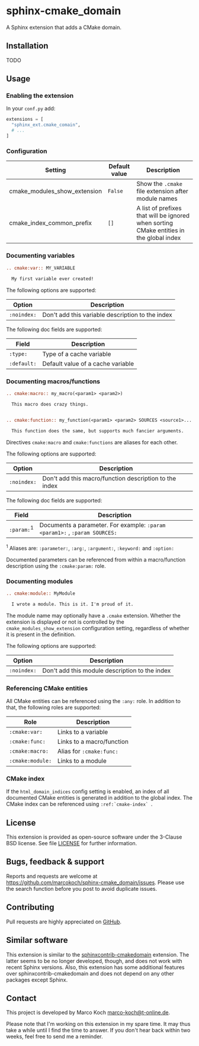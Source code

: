 # sphinx-cmake_domain

A Sphinx extension that adds a CMake domain.


## Installation

TODO


## Usage

### Enabling the extension

In your `conf.py` add:

```python
extensions = [
  "sphinx_ext.cmake_comain",
  # ...
]
```


### Configuration

| Setting                      | Default value  | Description                                                                             |
|------------------------------|----------------|-----------------------------------------------------------------------------------------|
| cmake_modules_show_extension | `False`        | Show the `.cmake` file extension after module names                                     |
| cmake_index_common_prefix    | `[]`           | A list of prefixes that will be ignored when sorting CMake entities in the global index |


### Documenting variables

```rst
.. cmake:var:: MY_VARIABLE
  
  My first variable ever created!
```

The following options are supported:

| Option      | Description                                      |
|-------------|--------------------------------------------------|
| `:noindex:` | Don't add this variable description to the index |

The following doc fields are supported:

| Field       | Description                       |
|-------------|-----------------------------------|
| `:type:`    | Type of a cache variable          |
| `:default:` | Default value of a cache variable |


### Documenting macros/functions

```rst
.. cmake:macro:: my_macro(<param1> <param2>)

  This macro does crazy things.


.. cmake:function:: my_function(<param1> <param2> SOURCES <source1>... [OPTIONAL] [DISPLAY_NAME <name> [FINAL]])

  This function does the same, but supports much fancier arguments.
```

Directives `cmake:macro` and `cmake:functions` are aliases for each other.

The following options are supported:

| Option      | Description                                            |
|-------------|--------------------------------------------------------|
| `:noindex:` | Don't add this macro/function description to the index |

The following doc fields are supported:

| Field                 | Description                                                                |
|-----------------------|----------------------------------------------------------------------------|
| `:param:`<sup>1</sup> | Documents a parameter. For example: `:param <param1>:` , `:param SOURCES:` |

<sup>1</sup> Aliases are: `:parameter:`, `:arg:`, `:argument:`, `:keyword:` and `:option:`

Documented parameters can be referenced from within a macro/function description using the `:cmake:param:` role.


### Documenting modules

```rst
.. cmake:module:: MyModule

  I wrote a module. This is it. I'm proud of it.
```

The module name may optionally have a `.cmake` extension. Whether the extension is displayed or not is controlled by the `cmake_modules_show_extension` configuration setting, regardless of whether it is present in the definition.

The following options are supported:

| Option      | Description                                    |
|-------------|------------------------------------------------|
| `:noindex:` | Don't add this module description to the index |


### Referencing CMake entities

All CMake entities can be referenced using the `:any:` role. In addition to that, the following roles are supported:

| Role             | Description               |
|------------------|---------------------------|
| `:cmake:var:`    | Links to a variable       |
| `:cmake:func:`   | Links to a macro/function |
| `:cmake:macro:`  | Alias for `:cmake:func:`  |
| `:cmake:module:` | Links to a module         |


### CMake index

If the `html_domain_indices` config setting is enabled, an index of all documented CMake entities is generated in addition to the global index. The CMake index can be referenced using ``:ref:`cmake-index` ``.


## License

This extension is provided as open-source software under the 3-Clause BSD license. See file [LICENSE](LICENSE) for further information.


## Bugs, feedback & support

Reports and requests are welcome at <https://github.com/marcokoch/sphinx-cmake_domain/issues>.
Please use the search function before you post to avoid duplicate issues.


## Contributing

Pull requests are highly appreciated on [GitHub](https://github.com/marcokoch/sphinx-cmake_domain).


## Similar software

This extension is similar to the [sphinxcontrib-cmakedomain](https://github.com/sphinx-contrib/cmakedomain) extension. The latter seems to be no longer developed, though, and does not work with recent Sphinx versions. Also, this extension has some additional features over sphinxcontrib-cmakedomain and does not depend on any other packages except Sphinx.


## Contact

This project is developed by Marco Koch <marco-koch@t-online.de>.

Please note that I'm working on this extension in my spare time. It may thus take a while until I find the time to answer. If you don't hear back within two weeks, feel free to send me a reminder.
